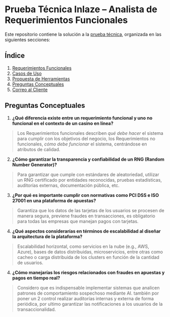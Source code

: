 # Prueba Técnica Inlaze – Analista de Requerimientos Funcionales

Este repositorio contiene la solución a la [prueba técnica](https://sportenlace-my.sharepoint.com/personal/y_carmona_inlaze_com/_layouts/15/onedrive.aspx?id=%2Fpersonal%2Fy%5Fcarmona%5Finlaze%5Fcom%2FDocuments%2FTalento%20Humano%20%28Contrataci%C3%B3n%29%2FDOCUMENTOS%20EMPLEADOS%2FSPORT%20ENLACE%20%20NUEVOS%20CONTRATOS%2F11%5FPRUEBAS%20Y%20PERFILES%2FPRUEBAS%2FPrueba%20T%C3%A9cnica%20%2D%20Analista%20de%20Requerimientos%2Epdf&parent=%2Fpersonal%2Fy%5Fcarmona%5Finlaze%5Fcom%2FDocuments%2FTalento%20Humano%20%28Contrataci%C3%B3n%29%2FDOCUMENTOS%20EMPLEADOS%2FSPORT%20ENLACE%20%20NUEVOS%20CONTRATOS%2F11%5FPRUEBAS%20Y%20PERFILES%2FPRUEBAS&ga=1&LOF=1), organizada en las siguientes secciones:

## Índice
1. [Requerimientos Funcionales](./Requerimientos.md)
2. [Casos de Uso](./Casos_de_Uso.md)
3. [Propuesta de Herramientas](./Herramientas.md)
4. [Preguntas Conceptuales](./Preguntas_Conceptuales.md)
5. [Correo al Cliente](./Correo_Cliente.md)

## Preguntas Conceptuales

1. **¿Qué diferencia existe entre un requerimiento funcional y uno no funcional en el contexto de un casino en línea?**

>	Los Requerimientos funcionales describen _qué debe hacer_ el sistema para cumplir con los objetivos del negocio, los Requerimientos no funcionales,  _cómo debe funcionar_ el sistema, centrándose en atributos de calidad.

2. **¿Cómo garantizar la transparencia y confiabilidad de un RNG (Random Number Generator)?**

>	Para garantizar que cumple con estándares de aleatoriedad, utilizar un RNG certificado por entidades reconocidas, pruebas estadísticas, auditorías externas, documentación pública, etc.


3. **¿Por qué es importante cumplir con normativas como PCI DSS e ISO 27001 en una plataforma de apuestas?**

>	Garantiza que los datos de las tarjetas de los usuarios se procesen de manera segura, previene fraudes en transacciones, es obligatorio para todas las empresas que manejan pagos con tarjetas.

4. **¿Qué aspectos considerarías en términos de escalabilidad al diseñar la arquitectura de la plataforma?**

>	Escalabilidad horizontal, como servicios en la nube (e.g., AWS, Azure), bases de datos distribuidas, microservicios, entre otras como cacheo o carga  distribuida de los clusters en función de la cantidad de usuarios.

4. **¿Cómo manejarías los riesgos relacionados con fraudes en apuestas y pagos en tiempo real?**

>	Considero que es indispensable implementar sistemas que analicen patrones de comportamiento sospechoso mediante AI. también por poner un 2 control realizar auditorías internas y externa de forma periódica, por ultimo garantizar las notificaciones a los usuarios de la transaccionalidad.
